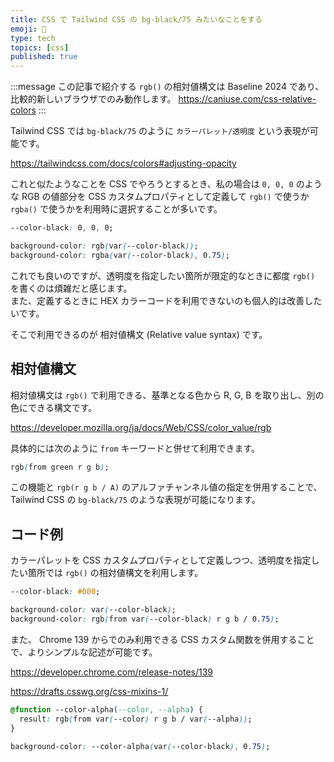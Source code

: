 ```yaml
---
title: CSS で Tailwind CSS の bg-black/75 みたいなことをする
emoji: 🍬
type: tech
topics: [css]
published: true
---
```


:::message
この記事で紹介する `rgb()` の相対値構文は Baseline 2024 であり、比較的新しいブラウザでのみ動作します。
https://caniuse.com/css-relative-colors
:::


Tailwind CSS では `bg-black/75` のように `カラーパレット/透明度` という表現が可能です。

https://tailwindcss.com/docs/colors#adjusting-opacity

これと似たようなことを CSS でやろうとするとき、私の場合は `0, 0, 0` のような RGB の値部分を CSS カスタムプロパティとして定義して `rgb()` で使うか `rgba()` で使うかを利用時に選択することが多いです。

```css
--color-black: 0, 0, 0;

background-color: rgb(var(--color-black));
background-color: rgba(var(--color-black), 0.75);
```

これでも良いのですが、透明度を指定したい箇所が限定的なときに都度 `rgb()` を書くのは煩雑だと感じます。  
また、定義するときに HEX カラーコードを利用できないのも個人的は改善したいです。

そこで利用できるのが 相対値構文 (Relative value syntax) です。

## 相対値構文

相対値構文は `rgb()` で利用できる、基準となる色から R, G, B を取り出し、別の色にできる構文です。

https://developer.mozilla.org/ja/docs/Web/CSS/color_value/rgb

具体的には次のように `from` キーワードと併せて利用できます。

```css
rgb(from green r g b);
```

この機能と `rgb(r g b / A)` のアルファチャンネル値の指定を併用することで、 Tailwind CSS の `bg-black/75` のような表現が可能になります。

## コード例

カラーパレットを CSS カスタムプロパティとして定義しつつ、透明度を指定したい箇所では `rgb()` の相対値構文を利用します。

```css
--color-black: #000;

background-color: var(--color-black);
background-color: rgb(from var(--color-black) r g b / 0.75);
```

また、 Chrome 139 からでのみ利用できる CSS カスタム関数を併用することで、よりシンプルな記述が可能です。

https://developer.chrome.com/release-notes/139

https://drafts.csswg.org/css-mixins-1/

```css
@function --color-alpha(--color, --alpha) {
  result: rgb(from var(--color) r g b / var(--alpha));
}

background-color: --color-alpha(var(--color-black), 0.75);
```
